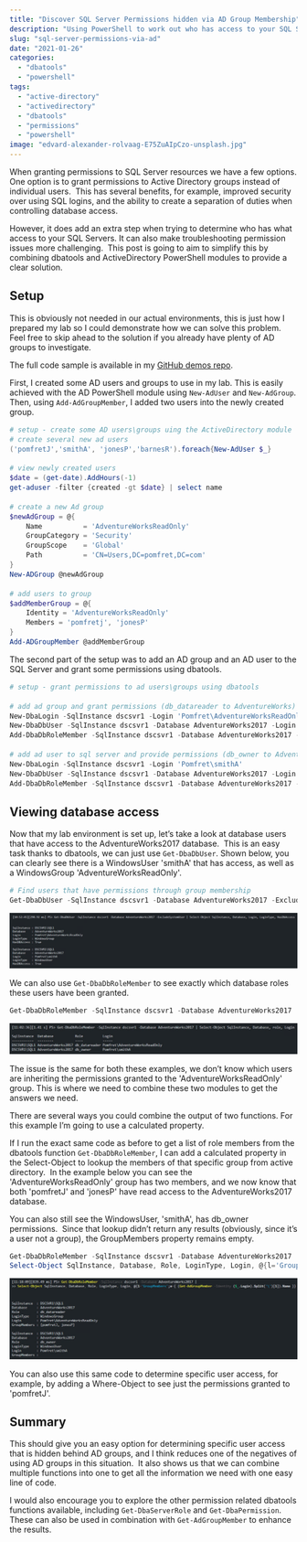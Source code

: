 ```yaml
---
title: "Discover SQL Server Permissions hidden via AD Group Membership"
description: "Using PowerShell to work out who has access to your SQL Server via AD group membership."
slug: "sql-server-permissions-via-ad"
date: "2021-01-26"
categories:
  - "dbatools"
  - "powershell"
tags:
  - "active-directory"
  - "activedirectory"
  - "dbatools"
  - "permissions"
  - "powershell"
image: "edvard-alexander-rolvaag-E75ZuAIpCzo-unsplash.jpg"
---
```


When granting permissions to SQL Server resources we have a few options. One option is to grant permissions to Active Directory groups instead of individual users.  This has several benefits, for example, improved security over using SQL logins, and the ability to create a separation of duties when controlling database access.

However, it does add an extra step when trying to determine who has what access to your SQL Servers. It can also make troubleshooting permission issues more challenging.  This post is going to aim to simplify this by combining dbatools and ActiveDirectory PowerShell modules to provide a clear solution.

## Setup

This is obviously not needed in our actual environments, this is just how I prepared my lab so I could demonstrate how we can solve this problem.  Feel free to skip ahead to the solution if you already have plenty of AD groups to investigate.

The full code sample is available in my [GitHub demos repo](https://github.com/jpomfret/demos/blob/master/BlogExamples/07_PermisssionsGrantedViaADGroups.ps1).

First, I created some AD users and groups to use in my lab. This is easily achieved with the AD PowerShell module using `New-AdUser` and `New-AdGroup`. Then, using `Add-AdGroupMember`, I added two users into the newly created group.

```PowerShell
# setup - create some AD users\groups uing the ActiveDirectory module
# create several new ad users
('pomfretJ','smithA', 'jonesP','barnesR').foreach{New-AdUser $_}

# view newly created users
$date = (get-date).AddHours(-1)
get-aduser -filter {created -gt $date} | select name

# create a new Ad group
$newAdGroup = @{
    Name          = 'AdventureWorksReadOnly'
    GroupCategory = 'Security'
    GroupScope    = 'Global'
    Path          = 'CN=Users,DC=pomfret,DC=com'
}
New-ADGroup @newAdGroup

# add users to group
$addMemberGroup = @{
    Identity = 'AdventureWorksReadOnly'
    Members = 'pomfretj', 'jonesP'
}
Add-ADGroupMember @addMemberGroup
```

The second part of the setup was to add an AD group and an AD user to the SQL Server and grant some permissions using dbatools.

```PowerShell
# setup - grant permissions to ad users\groups using dbatools

# add ad group and grant permissions (db_datareader to AdventureWorks)
New-DbaLogin -SqlInstance dscsvr1 -Login 'Pomfret\AdventureWorksReadOnly'
New-DbaDbUser -SqlInstance dscsvr1 -Database AdventureWorks2017 -Login 'Pomfret\AdventureWorksReadOnly'
Add-DbaDbRoleMember -SqlInstance dscsvr1 -Database AdventureWorks2017 -Role db_datareader -User 'Pomfret\AdventureWorksReadOnly' -Confirm:$false

# add ad user to sql server and provide permissions (db_owner to AdventureWorks)
New-DbaLogin -SqlInstance dscsvr1 -Login 'Pomfret\smithA'
New-DbaDbUser -SqlInstance dscsvr1 -Database AdventureWorks2017 -Login 'Pomfret\smithA'
Add-DbaDbRoleMember -SqlInstance dscsvr1 -Database AdventureWorks2017 -Role db_owner -User 'Pomfret\smithA' -Confirm:$false
```

## Viewing database access

Now that my lab environment is set up, let’s take a look at database users that have access to the AdventureWorks2017 database.  This is an easy task thanks to dbatools, we can just use `Get-DbaDbUser`. Shown below, you can clearly see there is a WindowsUser 'smithA' that has access, as well as a WindowsGroup 'AdventureWorksReadOnly'.

```PowerShell
# Find users that have permissions through group membership
Get-DbaDbUser -SqlInstance dscsvr1 -Database AdventureWorks2017 -ExcludeSystemUser | Select-Object SqlInstance, Database, Login, LoginType, HasDbAccess
```

![Get-DbaDbUser results](GetDbaDbUser.png)

We can also use `Get-DbaDbRoleMember` to see exactly which database roles these users have been granted.

```PowerShell
Get-DbaDbRoleMember -SqlInstance dscsvr1 -Database AdventureWorks2017 | Select-Object SqlInstance, Database, role, Login
```

![Get-DbaDbRoleMember output](Get-DbaDbRoleMember.png)

The issue is the same for both these examples, we don’t know which users are inheriting the permissions granted to the 'AdventureWorksReadOnly' group. This is where we need to combine these two modules to get the answers we need.

There are several ways you could combine the output of two functions. For this example I’m going to use a calculated property.

If I run the exact same code as before to get a list of role members from the dbatools function `Get-DbaDbRoleMember`, I can add a calculated property in the Select-Object to lookup the members of that specific group from active directory.  In the example below you can see the 'AdventureWorksReadOnly' group has two members, and we now know that both 'pomfretJ' and 'jonesP' have read access to the AdventureWorks2017 database.

You can also still see the WindowsUser, 'smithA', has db_owner permissions.  Since that lookup didn’t return any results (obviously, since it’s a user not a group), the GroupMembers property remains empty.

```PowerShell
Get-DbaDbRoleMember -SqlInstance dscsvr1 -Database AdventureWorks2017 |
Select-Object SqlInstance, Database, Role, LoginType, Login, @{l='GroupMembers';e={ (Get-AdGroupMember -Identity ($_.Login).Split('\')[1]).Name }}
```

![Combining Get-DbaDbRoleMember & Get-AdGroupMember](FinalOutput.png)

You can also use this same code to determine specific user access, for example, by adding a Where-Object to see just the permissions granted to 'pomfretJ'.

## Summary

This should give you an easy option for determining specific user access that is hidden behind AD groups, and I think reduces one of the negatives of using AD groups in this situation.  It also shows us that we can combine multiple functions into one to get all the information we need with one easy line of code.

I would also encourage you to explore the other permission related dbatools functions available, including `Get-DbaServerRole` and `Get-DbaPermission`. These can also be used in combination with `Get-AdGroupMember` to enhance the results.

